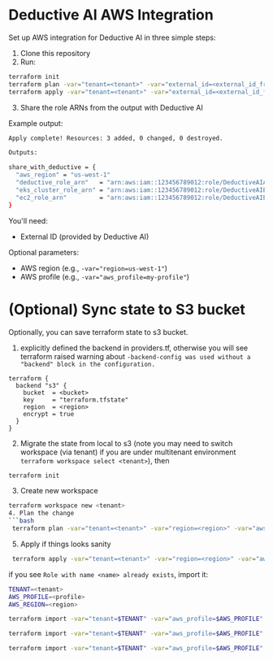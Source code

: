 # Deductive AI AWS Integration

Set up AWS integration for Deductive AI in three simple steps:

1. Clone this repository
2. Run:

```bash
terraform init
terraform plan -var="tenant=<tenant>" -var="external_id=<external_id_from_deductive_ai>"
terraform apply -var="tenant=<tenant>" -var="external_id=<external_id_from_deductive_ai>"
```

3. Share the role ARNs from the output with Deductive AI

Example output:

```bash
Apply complete! Resources: 3 added, 0 changed, 0 destroyed.

Outputs:

share_with_deductive = {
  "aws_region" = "us-west-1"
  "deductive_role_arn"   = "arn:aws:iam::123456789012:role/DeductiveAIAssumeRole"
  "eks_cluster_role_arn" = "arn:aws:iam::123456789012:role/DeductiveAIEKSClusterRole"
  "ec2_role_arn"         = "arn:aws:iam::123456789012:role/DeductiveAIEC2Role-tenant"
}
```

You'll need:

- External ID (provided by Deductive AI)

Optional parameters:

- AWS region (e.g., `-var="region=us-west-1"`)
- AWS profile (e.g., `-var="aws_profile=my-profile"`)


# (Optional) Sync state to S3 bucket
Optionally, you can save terraform state to s3 bucket.
1. explicitly defined the backend in providers.tf, otherwise you will see terraform raised warning about `-backend-config was used without a "backend" block in the configuration.`
```hcl
terraform {
  backend "s3" {
    bucket  = <bucket>
    key     = "terraform.tfstate"
    region  = <region>
    encrypt = true
  }
}
```
2. Migrate the state from local to s3 (note you may need to switch workspace (via tenant) if you are under multitenant environment `terraform workspace select <tenant>`), then
```bash
terraform init
```
3. Create new workspace
```bash
terraform workspace new <tenant>
4. Plan the change
```bash
 terraform plan -var="tenant=<tenant>" -var="region=<region>" -var="aws_profile=<profile>"
```
5. Apply if things looks sanity
```bash
 terraform apply -var="tenant=<tenant>" -var="region=<region>" -var="aws_profile=<profile>"
```
if you see `Role with name <name> already exists`, import it:
```bash
TENANT=<tenant>
AWS_PROFILE=<profile>
AWS_REGION=<region>

terraform import -var="tenant=$TENANT" -var="aws_profile=$AWS_PROFILE" -var="region=$AWS_REGION" module.bootstrap.aws_iam_role.deductive_role DeductiveAIAssumeRole

terraform import -var="tenant=$TENANT" -var="aws_profile=$AWS_PROFILE" -var="region=$AWS_REGION" module.bootstrap.aws_iam_role.eks_cluster_role DeductiveAIEKSClusterRole

terraform import -var="tenant=$TENANT" -var="aws_profile=$AWS_PROFILE" -var="region=$AWS_REGION" module.bootstrap.aws_iam_role.ec2_role  DeductiveAIEC2Role-${TENANT}
```